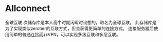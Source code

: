# Allconnect
全球互联
次储存库是本人高中时期闲暇时设想的，取名为全球互联。
此存储库是为了实现类似zerotier的互联方式，但会获得更简单的连接方式。
连接服务器后使用简单的普通连接而非VPN，可以实现多级互联和多层互联。
